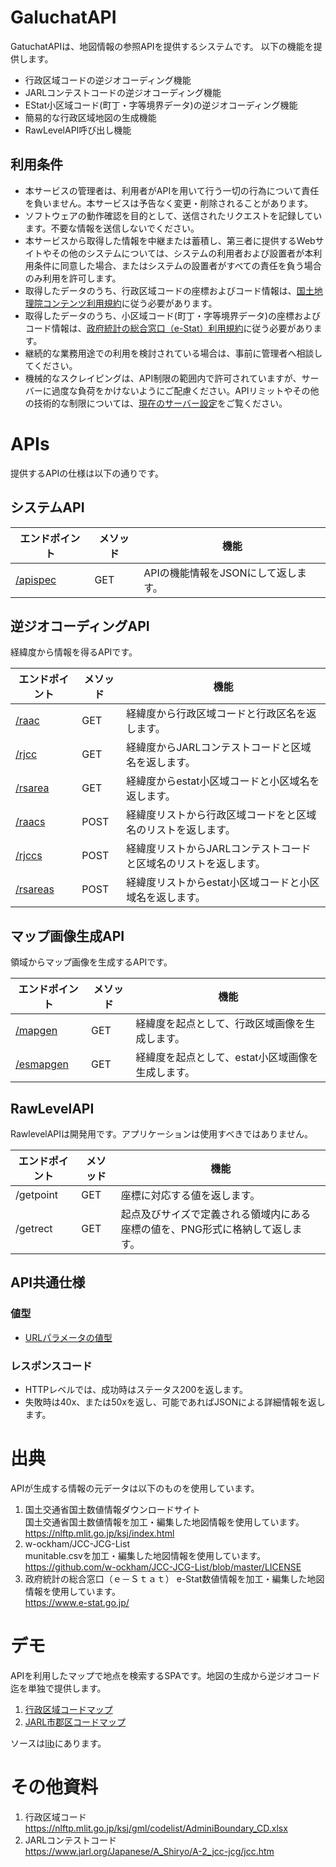 # GaluchatAPI


GatuchatAPIは、地図情報の参照APIを提供するシステムです。
以下の機能を提供します。

- 行政区域コードの逆ジオコーディング機能
- JARLコンテストコードの逆ジオコーディング機能
- EStat小区域コード(町丁・字等境界データ)の逆ジオコーディング機能
- 簡易的な行政区域地図の生成機能
- RawLevelAPI呼び出し機能

## 利用条件

- 本サービスの管理者は、利用者がAPIを用いて行う一切の行為について責任を負いません。本サービスは予告なく変更・削除されることがあります。
- ソフトウェアの動作確認を目的として、送信されたリクエストを記録しています。不要な情報を送信しないでください。
- 本サービスから取得した情報を中継または蓄積し、第三者に提供するWebサイトやその他のシステムについては、システムの利用者および設置者が本利用条件に同意した場合、またはシステムの設置者がすべての責任を負う場合のみ利用を許可します。
- 取得したデータのうち、行政区域コードの座標およびコード情報は、[国土地理院コンテンツ利用規約](https://www.gsi.go.jp/kikakuchousei/kikakuchousei40182.html)に従う必要があります。
- 取得したデータのうち、小区域コード(町丁・字等境界データ)の座標およびコード情報は、[政府統計の総合窓口（e-Stat）利用規約](https://www.e-stat.go.jp/terms-of-use)に従う必要があります。
- 継続的な業務用途での利用を検討されている場合は、事前に管理者へ相談してください。
- 機械的なスクレイピングは、API制限の範囲内で許可されていますが、サーバーに過度な負荷をかけないようにご配慮ください。APIリミットやその他の技術的な制限については、[現在のサーバー設定](./current_setting.md)をご覧ください。


# APIs
提供するAPIの仕様は以下の通りです。

## システムAPI
| エンドポイント|メソッド |機能|
| -------------|-| ------------- |
| [/apispec](./apis/apispec.md) |GET| APIの機能情報をJSONにして返します。 |


## 逆ジオコーディングAPI
経緯度から情報を得るAPIです。

| エンドポイント|メソッド |機能|
| -------------|-| ------------- |
| [/raac](./apis/racc.md)  |GET| 経緯度から行政区域コードと行政区名を返します。|
| [/rjcc](./apis/rjcc.md)  |GET| 経緯度からJARLコンテストコードと区域名を返します。|
| [/rsarea](./apis/rsarea.md)  |GET| 経緯度からestat小区域コードと小区域名を返します。|
| [/raacs](./apis/raacs.md) |POST| 経緯度リストから行政区域コードをと区域名のリストを返します。|
| [/rjccs](./apis/rjccs.md) |POST| 経緯度リストからJARLコンテストコードと区域名のリストを返します。|
| [/rsareas](./apis/rsareas.md) |POST| 経緯度リストからestat小区域コードと小区域名を返します。|


## マップ画像生成API
領域からマップ画像を生成するAPIです。

| エンドポイント|メソッド |機能|
| -------------|-| ------------- |
| [/mapgen](./apis/mapgen.md) |GET| 経緯度を起点として、行政区域画像を生成します。|
| [/esmapgen](./apis/esmapgen.md) |GET| 経緯度を起点として、estat小区域画像を生成します。|



## RawLevelAPI
RawlevelAPIは開発用です。アプリケーションは使用すべきではありません。

| エンドポイント|メソッド |機能|
| -------------|-| ------------- |
| /getpoint |GET| 座標に対応する値を返します。  |
| /getrect |GET| 起点及びサイズで定義される領域内にある座標の値を、PNG形式に格納して返します。 |


## API共通仕様

### 値型
- [URLパラメータの値型](./valuetype.md)

### レスポンスコード

- HTTPレベルでは、成功時はステータス200を返します。
- 失敗時は40x、または50xを返し、可能であればJSONによる詳細情報を返します。






# 出典

APIが生成する情報の元データは以下のものを使用しています。

1. 国土交通省国土数値情報ダウンロードサイト  
   国土交通省国土数値情報を加工・編集した地図情報を使用しています。  
   https://nlftp.mlit.go.jp/ksj/index.html
2. w-ockham/JCC-JCG-List     
   munitable.csvを加工・編集した地図情報を使用しています。  
   https://github.com/w-ockham/JCC-JCG-List/blob/master/LICENSE
3. 政府統計の総合窓口（ｅ－Ｓｔａｔ） 
   e-Stat数値情報を加工・編集した地図情報を使用しています。  
   https://www.e-stat.go.jp/


# デモ
APIを利用したマップで地点を検索するSPAです。地図の生成から逆ジオコード迄を単独で提供します。

1. [行政区域コードマップ](https://nyatla.jp/galuchat-api-js/aac/)
2. [JARL市郡区コードマップ](https://nyatla.jp/galuchat-api-js/jcc/)

ソースは[lib](./lib/galuchat-api-js)にあります。


# その他資料

1. 行政区域コード  
   https://nlftp.mlit.go.jp/ksj/gml/codelist/AdminiBoundary_CD.xlsx
2. JARLコンテストコード  
   https://www.jarl.org/Japanese/A_Shiryo/A-2_jcc-jcg/jcc.htm





